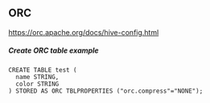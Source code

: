 
## ORC
https://orc.apache.org/docs/hive-config.html


##### Create ORC table example
```
CREATE TABLE test (
  name STRING,
  color STRING
) STORED AS ORC TBLPROPERTIES ("orc.compress"="NONE");
```
